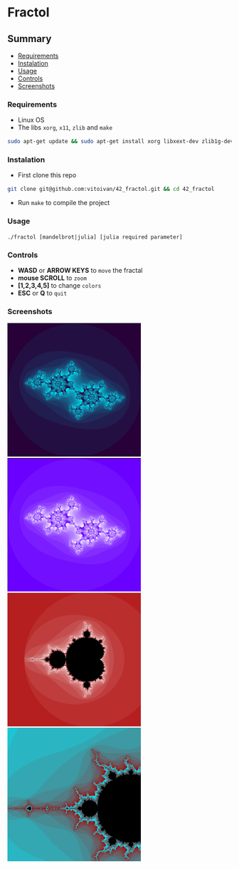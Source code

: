 # Fractol

## Summary

- [Requirements](#requirements)
- [Instalation](#instalation)  
- [Usage](#usage)
- [Controls](#controls)
- [Screenshots](#screenshots)


### Requirements

- Linux OS
- The libs `xorg`, `x11`, `zlib` and `make` 
```bash
sudo apt-get update && sudo apt-get install xorg libxext-dev zlib1g-dev libbsd-dev make
```


### Instalation

- First clone this repo
```bash
git clone git@github.com:vitoivan/42_fractol.git && cd 42_fractol
```
- Run `make` to compile the project


### Usage

```
./fractol [mandelbrot|julia] [julia required parameter]
```

### Controls

- **WASD** or **ARROW KEYS** to `move` the fractal
- **mouse SCROLL** to `zoom`
- **[1,2,3,4,5]** to change `colors`
- **ESC** or **Q** to `quit`



### Screenshots
<img src="./assets/julia1.png" width="300px" height="300px"/><img src="./assets/julia2.png" width="300px" height="300px"/><img src="./assets/mandelbrot2.png" width="300px" height="300px"/><img src="./assets/mandelbrot3.png" width="300px" height="300px"/>
